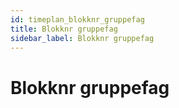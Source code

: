 ```yaml
---
id: timeplan_blokknr_gruppefag
title: Blokknr gruppefag
sidebar_label: Blokknr gruppefag
---
```


# Blokknr gruppefag